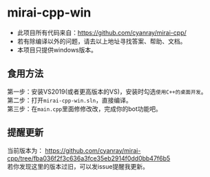 # mirai-cpp-win
* 此项目所有代码来自：https://github.com/cyanray/mirai-cpp/ <br />
* 若有除编译以外的问题，请去以上地址寻找答案、帮助、文档。 <br />
* 本项目只提供windows版本。
## 食用方法
第一步：安装VS2019(或者更高版本的VS)，安装时勾选`使用C++的桌面开发`。 <br />
第二步：打开`mirai-cpp-win.sln`，直接编译。 <br />
第三步：在`main.cpp`里面修修改改，完成你的bot功能吧。 <br />

## 提醒更新
当前版本为：
https://github.com/cyanray/mirai-cpp/tree/fba036f2f3c636a3fce35eb2914f0dd0bb47f6b5 <br />
若你发现这里的版本过旧，可以发issue提醒我更新。
